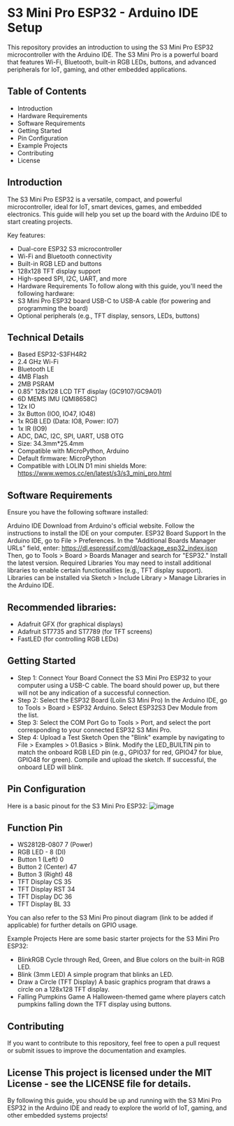 # S3 Mini Pro ESP32 - Arduino IDE Setup
This repository provides an introduction to using the S3 Mini Pro ESP32 microcontroller with the Arduino IDE. The S3 Mini Pro is a powerful board that features Wi-Fi, Bluetooth, built-in RGB LEDs, buttons, and advanced peripherals for IoT, gaming, and other embedded applications.

## Table of Contents
- Introduction
- Hardware Requirements
- Software Requirements
- Getting Started
- Pin Configuration
- Example Projects
- Contributing
- License
## Introduction
The S3 Mini Pro ESP32 is a versatile, compact, and powerful microcontroller, ideal for IoT, smart devices, games, and embedded electronics. This guide will help you set up the board with the Arduino IDE to start creating projects.

Key features:

- Dual-core ESP32 S3 microcontroller
- Wi-Fi and Bluetooth connectivity
- Built-in RGB LED and buttons
- 128x128 TFT display support
- High-speed SPI, I2C, UART, and more
- Hardware Requirements To follow along with this guide, you'll need the following hardware:
- S3 Mini Pro ESP32 board USB-C to USB-A cable (for powering and programming the board)
- Optional peripherals (e.g., TFT 
  display, sensors, LEDs, buttons)

## Technical Details
- Based ESP32-S3FH4R2
- 2.4 GHz Wi-Fi
- Bluetooth LE
- 4MB Flash
- 2MB PSRAM
- 0.85” 128x128 LCD TFT display (GC9107/GC9A01)
- 6D MEMS IMU (QMI8658C)
- 12x IO
- 3x Button (IO0, IO47, IO48)
- 1x RGB LED (Data: IO8, Power: IO7)
- 1x IR (IO9)
- ADC, DAC, I2C, SPI, UART, USB OTG
- Size:  34.3mm*25.4mm
- Compatible with MicroPython, Arduino
- Default firmware: MicroPython
- Compatible with LOLIN D1 mini shields
More: https://www.wemos.cc/en/latest/s3/s3_mini_pro.html

## Software Requirements
Ensure you have the following software installed:

Arduino IDE Download from Arduino's official website. Follow the instructions to install the IDE on your computer.
ESP32 Board Support In the Arduino IDE, go to File > Preferences. In the "Additional Boards Manager URLs" field, enter: https://dl.espressif.com/dl/package_esp32_index.json Then, go to Tools > Board > Boards Manager and search for "ESP32." Install the latest version.
Required Libraries You may need to install additional libraries to enable certain functionalities (e.g., TFT display support). Libraries can be installed via Sketch > Include Library > Manage Libraries in the Arduino IDE.

## Recommended libraries:
- Adafruit GFX (for graphical displays)
- Adafruit ST7735 and ST7789 (for TFT screens)
- FastLED (for controlling RGB LEDs)

## Getting Started
- Step 1: Connect Your Board Connect the S3 Mini Pro ESP32 to your computer using a USB-C cable. The board should power up, but there will not be any indication of a successful connection.
- Step 2: Select the ESP32 Board (Lolin S3 Mini Pro) In the Arduino IDE, go to Tools > Board > ESP32 Arduino. Select ESP32S3 Dev Module from the list.
- Step 3: Select the COM Port Go to Tools > Port, and select the port corresponding to your connected ESP32 S3 Mini Pro.
- Step 4: Upload a Test Sketch Open the "Blink" example by navigating to File > Examples > 01.Basics > Blink. Modify the LED_BUILTIN pin to match the onboard RGB LED pin (e.g., GPIO37 for red, GPIO47 for blue, GPIO48 for green). Compile and upload the sketch. If successful, the onboard LED will blink.

## Pin Configuration
Here is a basic pinout for the S3 Mini Pro ESP32:
![image](https://github.com/user-attachments/assets/f8c4bb76-5f99-445e-a696-7a6a50aab946)


## Function Pin 
- WS2812B-0807 7 (Power)
- RGB LED - 8  (DI)
- Button 1 (Left) 0 
- Button 2 (Center) 47 
- Button 3 (Right) 48 
- TFT Display CS 35 
- TFT Display RST 34 
- TFT Display DC 36 
- TFT Display BL 33 

You can also refer to the S3 Mini Pro pinout diagram (link to be added if applicable) for further details on GPIO usage.

Example Projects Here are some basic starter projects for the S3 Mini Pro ESP32:

- BlinkRGB Cycle through Red, Green, and Blue colors on the built-in RGB LED.
- Blink (3mm LED) A simple program that blinks an LED.
- Draw a Circle (TFT Display) A basic graphics program that draws a circle on a 128x128 TFT display.
- Falling Pumpkins Game A Halloween-themed game where players catch pumpkins falling down the TFT display using buttons.

## Contributing
If you want to contribute to this repository, feel free to open a pull request or submit issues to improve the documentation and examples.

## License This project is licensed under the MIT License - see the LICENSE file for details.

By following this guide, you should be up and running with the S3 Mini Pro ESP32 in the Arduino IDE and ready to explore the world of IoT, gaming, and other embedded systems projects!
